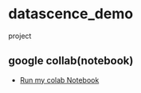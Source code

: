 # datascence_demo
project
## google collab(notebook)
* [Run my colab Notebook](https://colab.research.google.com/drive/10VWgw0qtbxxAY95-FNMpJvCQNhixd491?usp=sharing)
